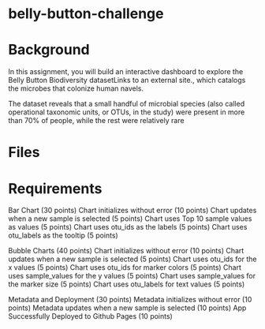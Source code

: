 # belly-button-challenge

# Background
In this assignment, you will build an interactive dashboard to explore the Belly Button Biodiversity datasetLinks to an external site., which catalogs the microbes that colonize human navels.

The dataset reveals that a small handful of microbial species (also called operational taxonomic units, or OTUs, in the study) were present in more than 70% of people, while the rest were relatively rare

# Files



# Requirements
Bar Chart (30 points)
Chart initializes without error (10 points)
Chart updates when a new sample is selected (5 points)
Chart uses Top 10 sample values as values (5 points)
Chart uses otu_ids as the labels (5 points)
Chart uses otu_labels as the tooltip (5 points)

Bubble Charts (40 points)
Chart initializes without error (10 points)
Chart updates when a new sample is selected (5 points)
Chart uses otu_ids for the x values (5 points)
Chart uses otu_ids for marker colors (5 points)
Chart uses sample_values for the y values (5 points)
Chart uses sample_values for the marker size (5 points)
Chart uses otu_labels for text values (5 points)

Metadata and Deployment (30 points)
Metadata initializes without error (10 points)
Metadata updates when a new sample is selected (10 points)
App Successfully Deployed to Github Pages (10 points)